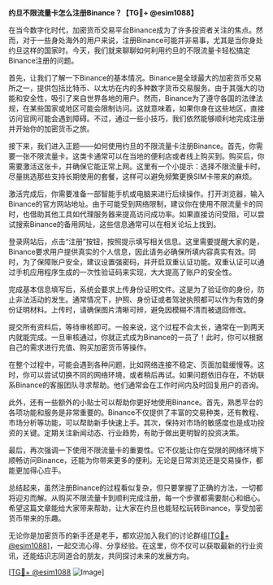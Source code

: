 **约旦不限流量卡怎么注册Binance？【TG💪+ @esim1088】**

在当今数字化时代，加密货币交易平台Binance成为了许多投资者关注的焦点。然而，对于一些身处海外的用户来说，注册Binance可能并非易事，尤其是当你身处约旦这样的国家时。今天，我们就来聊聊如何利用约旦的不限流量卡轻松搞定Binance注册的问题。

首先，让我们了解一下Binance的基本情况。Binance是全球最大的加密货币交易所之一，提供包括比特币、以太坊在内的多种数字货币交易服务。由于其强大的功能和安全性，吸引了来自世界各地的用户。然而，Binance为了遵守各国的法律法规，在某些国家或地区可能会限制访问。这就意味着，如果你身在这些地区，直接访问官网可能会遇到障碍。不过，通过一些小技巧，我们依然能够顺利地完成注册并开始你的加密货币之旅。

接下来，我们进入正题——如何使用约旦的不限流量卡注册Binance。首先，你需要一张不限流量卡。这类卡通常可以在当地的便利店或者线上购买到。购买后，你需要激活这张卡，并确保它能正常上网。这里有一个小提示：选择不限流量卡时，尽量挑选那些支持长期使用的套餐，这样可以避免频繁更换SIM卡带来的麻烦。

激活完成后，你需要准备一部智能手机或电脑来进行后续操作。打开浏览器，输入Binance的官方网站地址。由于可能受到网络限制，建议你在使用不限流量卡的同时，也借助其他工具如代理服务器来提高访问成功率。如果直接访问受阻，可以尝试搜索Binance的备用网址，这些信息通常可以在相关论坛上找到。

登录网站后，点击“注册”按钮，按照提示填写相关信息。这里需要提醒大家的是，Binance要求用户提供真实的个人信息，因此请务必确保所填内容真实有效。同时，为了保障账户安全，建议设置强密码，并开启双重认证功能。双重认证可以通过手机应用程序生成的一次性验证码来实现，大大提高了账户的安全性。

完成基本信息填写后，系统会要求上传身份证明文件。这是为了验证你的身份，防止非法活动的发生。通常情况下，护照、身份证或者驾驶执照都可以作为有效的身份证明材料。上传时，请确保图片清晰可辨，避免因模糊不清而被退回修改。

提交所有资料后，等待审核即可。一般来说，这个过程不会太长，通常在一到两天内就能完成。一旦审核通过，你就正式成为Binance的一员了！此时，你可以根据自己的需求进行充值、购买加密货币等操作。

在整个过程中，可能会遇到各种问题，比如网络连接不稳定、页面加载缓慢等。这时，你可以尝试切换不同的网络环境，或者稍后再试。如果问题依旧存在，不妨联系Binance的客服团队寻求帮助。他们通常会在工作时间内及时回复用户的咨询。

此外，还有一些额外的小贴士可以帮助你更好地使用Binance。首先，熟悉平台的各项功能和服务是非常重要的。Binance不仅提供了丰富的交易种类，还有教程、市场分析等功能，可以帮助新手快速上手。其次，保持对市场的敏感度也是成功投资的关键。定期关注新闻动态、行业趋势，有助于做出更明智的投资决策。

最后，再次强调一下使用不限流量卡的重要性。它不仅能让你在受限的网络环境下顺畅访问Binance，还能为你带来更多的便利。无论是日常浏览还是交易操作，都能更加得心应手。

总结起来，虽然注册Binance的过程看似复杂，但只要掌握了正确的方法，一切都将迎刃而解。从购买不限流量卡到顺利完成注册，每一个步骤都需要耐心和细心。希望这篇文章能给大家带来帮助，让大家在约旦也能轻松玩转Binance，享受加密货币带来的乐趣。

无论你是加密货币的新手还是老手，都欢迎加入我们的讨论群组[[TG💪+ @esim1088](https://t.me/s/esim1088)]，一起交流心得、分享经验。在这里，你不仅可以获取最新的行业资讯，还能结识志同道合的朋友，共同探讨未来的发展方向。

[[TG💪+ @esim1088](https://t.me/s/esim1088) ![Image](https://i.postimg.cc/4NQfJmqS/Snipaste-2025-05-13-00-14-12.png)]